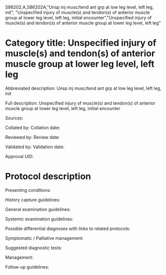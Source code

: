 S86202,A,S86202A,"Unsp inj musc/tend ant grp at low leg level, left leg, init", "Unspecified injury of muscle(s) and tendon(s) of anterior muscle group at lower leg level, left leg, initial encounter","Unspecified injury of muscle(s) and tendon(s) of anterior muscle group at lower leg level, left leg"
# Category title: Unspecified injury of muscle(s) and tendon(s) of anterior muscle group at lower leg level, left leg

Abbreviated description: Unsp inj musc/tend ant grp at low leg level, left leg, init

Full description: Unspecified injury of muscle(s) and tendon(s) of anterior muscle group at lower leg level, left leg, initial encounter

Sources:

Collated by:
Collation date:

Reviewed by:
Review date:

Validated by:
Validation date:

Approval UID:

# Protocol description

Presenting conditions:

History capture guidelines:

General examination guidelines:

Systemic examination guidelines:

Possible differential diagnoses with links to related protocols:

Symptomatic / Palliative management:

Suggested diagnostic tests:

Management:

Follow-up guidelines:
